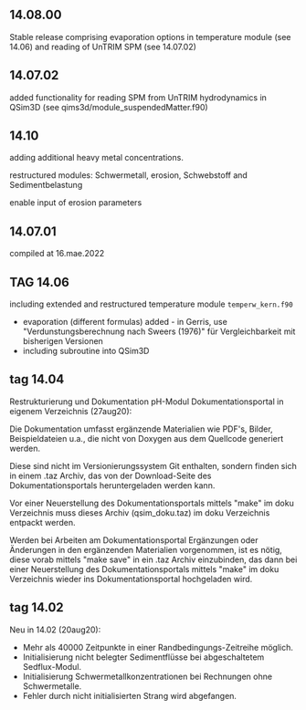 ## 14.08.00
Stable release comprising evaporation options in temperature module (see 14.06) and reading of UnTRIM SPM (see 14.07.02)


## 14.07.02
added functionality for reading SPM from UnTRIM hydrodynamics in QSim3D (see qims3d/module_suspendedMatter.f90)

## 14.10

adding additional heavy metal concentrations.

restructured modules: Schwermetall, erosion, Schwebstoff and Sedimentbelastung

enable input of erosion parameters

## 14.07.01
compiled at 16.mae.2022 


## TAG 14.06
including extended and restructured temperature module `temperw_kern.f90`
* evaporation (different formulas) added - in Gerris, use "Verdunstungsberechnung nach Sweers (1976)" für Vergleichbarkeit mit bisherigen Versionen
* including subroutine into QSim3D


## tag 14.04
Restrukturierung und Dokumentation pH-Modul
Dokumentationsportal in eigenem Verzeichnis (27aug20):
 
Die Dokumentation umfasst ergänzende Materialien wie PDF's, Bilder, Beispieldateien u.a., 
die nicht von Doxygen aus dem Quellcode generiert werden.
 
Diese sind nicht im Versionierungssystem Git enthalten, sondern finden sich in einem .taz Archiv,
das von der Download-Seite des Dokumentationsportals heruntergeladen werden kann.
 
Vor einer Neuerstellung des Dokumentationsportals mittels "make" im doku Verzeichnis muss dieses Archiv (qsim_doku.taz)
im doku Verzeichnis entpackt werden.
 
Werden bei Arbeiten am Dokumentationsportal Ergänzungen oder Änderungen in den ergänzenden Materialien vorgenommen,
ist es nötig, diese vorab mittels "make save" in ein .taz Archiv einzubinden, das dann bei einer 
Neuerstellung des Dokumentationsportals mittels "make" im doku Verzeichnis wieder ins Dokumentationsportal hochgeladen wird.

 
## tag 14.02
Neu in 14.02 (20aug20):
 
- Mehr als 40000 Zeitpunkte in einer Randbedingungs-Zeitreihe möglich.
- Initialisierung nicht belegter Sedimentflüsse bei abgeschaltetem Sedflux-Modul.
- Initialisierung Schwermetallkonzentrationen bei Rechnungen ohne Schwermetalle.
- Fehler durch nicht initialisierten Strang wird abgefangen.